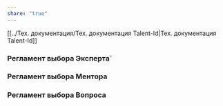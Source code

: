 ```yaml
---
share: "true"
---
```


[[../Тех. документация/Тех.  документация Talent-Id|Тех.  документация Talent-Id]]


### Регламент выбора  Эксперта`
### Регламент выбора Ментора
### Регламент выбора Вопроса
